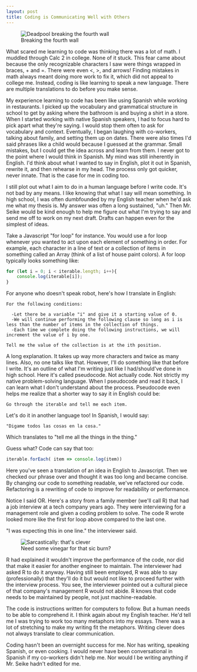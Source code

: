 ```yaml
---
layout: post
title: Coding is Communicating Well with Others
---
```

<figure class="float-right clearfix">
<div>
<img src="https://media.giphy.com/media/2es6KxafFqDWqGtnFW/giphy.gif" alt="Deadpool breaking the fourth wall">
<figcaption>Breaking the fourth wall</figcaption>
</div>
</figure>
What scared me learning to code was thinking there was a lot of math. I muddled through Calc 2 in college. None of it stuck. This fear came about because the only recognizable characters I saw were things wrapped in braces, + and =. There were even <, >, and arrows! Finding mistakes in math always meant doing more work to fix it, which did not appeal to college me. Instead, coding is like learning to speak a new language. There are multiple translations to do before you make sense.

My experience learning to code has been like using Spanish while working in restaurants. I picked up the vocabulary and grammatical structure in school to get by asking where the bathroom is and buying a shirt in a store. When I started working with native Spanish speakers, I had to focus hard to pick apart what they're saying. I would stop them often to ask for vocabulary and context. Eventually, I began laughing with co-workers, talking about family, and setting them up on dates. There were also times I'd said phrases like a child would because I guessed at the grammar. Small mistakes, but I could get the idea across and learn from them. I never got to the point where I would think in Spanish. My mind was still inherently in English. I'd think about what I wanted to say in English, plot it out in Spanish, rewrite it, and then rehearse in my head. The process only got quicker, never innate. That is the case for me in coding too.

I still plot out what I aim to do in a human language before I write code. It's not bad by any means. I like knowing that what I say will mean something. In high school, I was often dumbfounded by my English teacher when he'd ask me what my thesis is. My answer was often a long sustained, "uh." Then Mr. Seike would be kind enough to help me figure out what I'm trying to say and send me off to work on my next draft. Drafts can happen even for the simplest of ideas.

Take a Javascript "for loop" for instance. You would use a for loop whenever you wanted to act upon each element of something in order. For example, each character in a line of text or a collection of items in something called an Array (think of a list of house paint colors). A for loop typically looks something like:

```javascript
for (let i = 0; i < iterable.length; i++){
	console.log(iterable[i]);
}
```
For anyone who doesn't speak robot, here's how I translate in English:

```
For the following conditions:

  -Let there be a variable "i" and give it a starting value of 0.
  -We will continue performing the following clause so long as i is less than the number of items in the collection of things.
  -Each time we complete doing the following instructions, we will increment the value of i by one.

Tell me the value of the collection is at the ith position.
```

A long explanation. It takes up way more characters and twice as many lines. Also, no one talks like that. However, I'll do something like that before I write. It's an outline of what I'm writing just like I had/should've done in high school. Here it's called pseudocode. Not actually code. Not strictly my native problem-solving language. When I pseudocode and read it back, I can learn what I don't understand about the process. Pseudocode even helps me realize that a shorter way to say it in English could be:

```
Go through the iterable and tell me each item.
```

Let's do it in another language too! In Spanish, I would say:
```
"Digame todos las cosas en la cosa."
```
Which translates to "tell me all the things in the thing."

Guess what? Code can say that too:
```javascript
iterable.forEach( item => console.log(item))
```
Here you've seen a translation of an idea in English to Javascript. Then we checked our phrase over and thought it was too long and became concise. By changing our code to something readable, we've refactored our code. Refactoring is a rewriting of code to improve for readability or performance.

Notice I said OR. Here's a story from a family member (we'll call R) that had a job interview at a tech company years ago. They were interviewing for a management role and given a coding problem to solve. The code R wrote looked more like the first for loop above compared to the last one.

"I was expecting this in one line." the interviewer said.

<figure class="float-right clearfix">
<div>
<img src="http://www.quickmeme.com/img/fd/fd747d1ff369fa31cd47d5c9b8a9fab985c043de5d01d5e6334217b2766b63cc.jpg" alt="Sarcastically: that's clever">
<figcaption>Need some vinegar for that sic burn?</figcaption>
</div>
</figure>
R had explained it wouldn't improve the performance of the code, nor did that make it easier for another engineer to maintain. The interviewer had asked R to do it anyway. Having still been employed, R was able to say (professionally) that they'll do it but would not like to proceed further with the interview process. You see, the interviewer pointed out a cultural piece of that company's management R would not abide. R knows that code needs to be maintained by people, not just machine-readable.

The code is instructions written for computers to follow. But a human needs to be able to comprehend it. I think again about my English teacher. He'd tell me I was trying to work too many metaphors into my essays. There was a lot of stretching to make my writing fit the metaphors. Writing clever does not always translate to clear communication.

Coding hasn't been an overnight success for me. Nor has writing, speaking Spanish, or even cooking. I would never have been conversational in Spanish if my co-workers didn't help me. Nor would I be writing anything if Mr. Seike hadn't edited for me.
